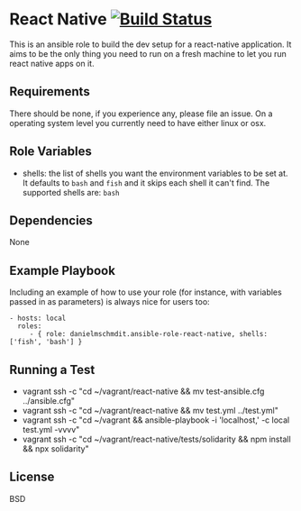 # React Native [![Build Status](https://travis-ci.org/DanielMSchmidt/ansible-role-react-native.svg?branch=master)](https://travis-ci.org/DanielMSchmidt/ansible-role-react-native)

This is an ansible role to build the dev setup for a react-native application.
It aims to be the only thing you need to run on a fresh machine to let you run react native apps on it.

## Requirements

There should be none, if you experience any, please file an issue.
On a operating system level you currently need to have either linux or osx.

## Role Variables

- shells: the list of shells you want the environment variables to be set at. It defaults to `bash` and `fish` and it skips each shell it can't find. The supported shells are: `bash`

## Dependencies

None

## Example Playbook

Including an example of how to use your role (for instance, with variables passed in as parameters) is always nice for users too:

    - hosts: local
      roles:
         - { role: danielmschmdit.ansible-role-react-native, shells: ['fish', 'bash'] }

## Running a Test

- vagrant ssh -c "cd ~/vagrant/react-native && mv test-ansible.cfg ../ansible.cfg"
- vagrant ssh -c "cd ~/vagrant/react-native && mv test.yml ../test.yml"
- vagrant ssh -c "cd ~/vagrant && ansible-playbook -i 'localhost,' -c local test.yml -vvvv"
- vagrant ssh -c "cd ~/vagrant/react-native/tests/solidarity && npm install && npx solidarity"

## License

BSD

